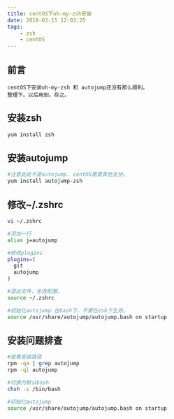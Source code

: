 ```yaml
---
title: centOS下oh-my-zsh安装
date: 2018-03-15 12:03:25
tags:
	- zsh
	- centOS
---
```


## 前言
	centOS下安装oh-my-zsh 和 autojump还没有那么顺利。
	整理下。以后用到。存之。

## 安装zsh
```bash
yum install zsh
```

## 安装autojump
```bash
#注意此处不是autojump. centOS需要其他支持。
yum install autojump-zsh
```
	
## 修改~/.zshrc
```bash
vi ~/.zshrc

#添加一行
alias j=autojump 

#修改plugins	
plugins=(
  git
  autojump
)

#退出文件，生效配置。
source ~/.zshrc

#初始化autojump.在bash下，不要在zsh下生效。
source /usr/share/autojump/autojump.bash on startup

```

## 安装问题排查
```bash
#查看安装路径
rpm -qa | grep autojump
rpm -ql autojump

#切换为默认bash
chsh -s /bin/bash

#初始化autojump
source /usr/share/autojump/autojump.bash on startup
```
    